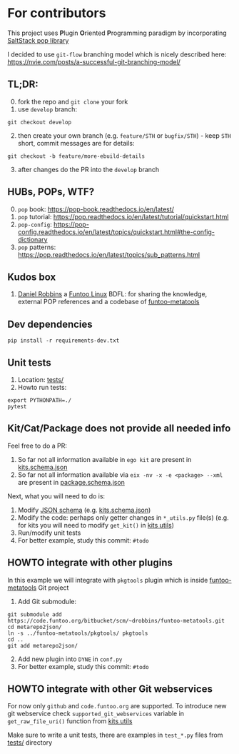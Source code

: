 # For contributors
This project uses **P**lugin **O**riented **P**rogramming paradigm by
incorporating [SaltStack pop library]

I decided to use `git-flow` branching model which is nicely described here:
https://nvie.com/posts/a-successful-git-branching-model/

## TL;DR:
0. fork the repo and `git clone` your fork
1. use `develop` branch:
```
git checkout develop
```
2. then create your own branch (e.g. `feature/STH` or `bugfix/STH`) - keep `STH`
   short, commit messages are for details:
```
git checkout -b feature/more-ebuild-details
```
3. after changes do the PR into the `develop` branch


## HUBs, POPs, WTF?
0. `pop` book: https://pop-book.readthedocs.io/en/latest/
1. `pop` tutorial: https://pop.readthedocs.io/en/latest/tutorial/quickstart.html
2. `pop-config`: https://pop-config.readthedocs.io/en/latest/topics/quickstart.html#the-config-dictionary
3. `pop` patterns: https://pop.readthedocs.io/en/latest/topics/sub_patterns.html


## Kudos box
1. [Daniel Robbins] a [Funtoo Linux] BDFL: for sharing the knowledge, external
POP references and a codebase of [funtoo-metatools]


## Dev dependencies
```
pip install -r requirements-dev.txt
```


## Unit tests
1. Location: [tests/](tests)
2. Howto run tests:
```
export PYTHONPATH=./
pytest
```


## Kit/Cat/Package does not provide all needed info
Feel free to do a PR:
1. So far not all information available in `ego kit` are present in [kits.schema.json]
2. So far not all information available via `eix -nv -x -e <package> --xml` are
   present in [package.schema.json]

Next, what you will need to do is:
1. Modify [JSON schema](metarepo2json/metarepo2json/schemas) (e.g. [kits.schema.json])
2. Modify the code: perhaps only getter changes in `*_utils.py` file(s) (e.g.
   for kits you will need to modify `get_kit()` in [kits utils])
3. Run/modify unit tests
4. For better example, study this commit: `#todo`


## HOWTO integrate with other plugins
In this example we will integrate with `pkgtools` plugin which is inside
[funtoo-metatools] Git project

1. Add Git submodule:
```
git submodule add https://code.funtoo.org/bitbucket/scm/~drobbins/funtoo-metatools.git
cd metarepo2json/
ln -s ../funtoo-metatools/pkgtools/ pkgtools
cd ..
git add metarepo2json/
```
2. Add new plugin into `DYNE` in `conf.py`
3. For better example, study this commit: `#todo`


## HOWTO integrate with other Git webservices
For now only `github` and `code.funtoo.org` are supported. To introduce new git
webservice check `supported_git_webservices` variable in `get_raw_file_uri()`
function from [kits utils]

Make sure to write a unit tests, there are examples in `test_*.py` files from
[tests/](tests) directory


[SaltStack pop library]: https://gitlab.com/saltstack/pop/pop
[Daniel Robbins]: https://github.com/danielrobbins
[Funtoo Linux]: https://www.funtoo.org
[funtoo-metatools]: https://code.funtoo.org/bitbucket/users/drobbins/repos/funtoo-metatools/browse
[kits.schema.json]: metarepo2json/metarepo2json/schemas/kit.schema.json
[package.schema.json]: metarepo2json/metarepo2json/schemas/package.schema.json
[kits utils]: metarepo2json/metarepo2json/kits/utils.py
